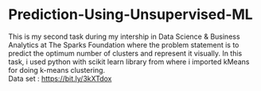# Prediction-Using-Unsupervised-ML
This is my second task during my intership in Data Science & Business Analytics at The Sparks Foundation where the problem statement is to predict the optimum number of clusters
and represent it visually.
In this task, i used python with scikit learn library from where i imported kMeans for doing k-means clustering. <br>
Data set : https://bit.ly/3kXTdox

